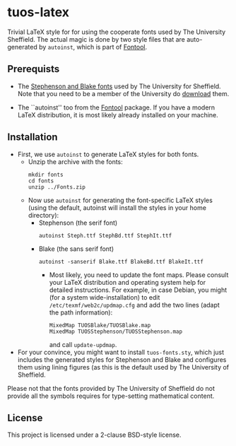 # tuos-latex
Trivial LaTeX style for for using the cooperate fonts used by The
University Sheffield. The actual magic is done by two style files that
are auto-generated by `autoinst`, which is part of
[Fontool](https://www.ctan.org/tex-archive/fonts/utilities/fontools/).

## Prerequists 

* The
  [Stephenson and Blake fonts](https://www.shef.ac.uk/marketing/help-yourself/visual-identity/core-elements/fonts/blake-stephenson)
  used by The University for Sheffield. Note that you need to be a
  member of the University do
  [download](https://www.shef.ac.uk/marketing/help-yourself/visual-identity/downloads/fonts/download-stephenson-blake)
  them.

* The ``autoinst'' too from the
  [Fontool](https://www.ctan.org/tex-archive/fonts/utilities/fontools/)
  package. If you have a modern LaTeX distribution, it is most likely
  already installed on your machine. 


## Installation 
* First, we use `autoinst` to generate LaTeX styles
  for both fonts.
  * Unzip the archive with the fonts:
    ```
    mkdir fonts
    cd fonts 
    unzip ../Fonts.zip 
    ```
  * Now use `autoinst` for generating the font-specific LaTeX
    styles (using the default, autoinst will install the styles
    in your home directory):
    * Stephenson (the serif font) 
      ```
      autoinst Steph.ttf StephBd.ttf StephIt.ttf
      ```
    * Blake (the sans serif font) 
      ```
      autoinst -sanserif Blake.ttf BlakeBd.ttf BlakeIt.ttf 
      ```
      * Most likely, you need to update the font maps. Please consult
        your LaTeX distribution and operating system help for detailed
        instructions. For example, in case Debian, you might (for a
        system wide-installation) to edit
        `/etc/texmf/web2c/updmap.cfg` and add the two lines (adapt the
        path information):
        ```
        MixedMap TUOSBlake/TUOSBlake.map
        MixedMap TUOSStephenson/TUOSStephenson.map
        ```
        and call `update-updmap`.
* For your convince, you might want to install `tuos-fonts.sty`, which
  just includes the generated styles for Stephenson and Blake and
  configures them using lining figures (as this is the default used by
  The University of Sheffield.

Please not that the fonts provided by The University of Sheffield do
not provide all the symbols requires for type-setting mathematical
content.

## License
This project is licensed under a 2-clause BSD-style license.

